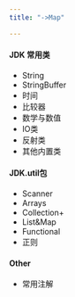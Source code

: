 ```yaml
---
title: "->Map"

---
```


#### JDK 常用类
- String
- StringBuffer
- 时间
- 比较器
- 数学与数值
- IO类
- 反射类
- 其他内置类

#### JDK.util包
- Scanner
- Arrays
- Collection+
- List&Map
- Functional
- 正则

#### Other
- 常用注解